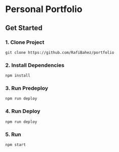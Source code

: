 # Personal Portfolio

## Get Started

### 1. Clone Project

```
git clone https://github.com/RafiBahez/portfolio
```

### 2. Install Dependencies

```
npm install 
```

### 3. Run Predeploy

```
npm run deploy
```
### 4. Run Deploy

```
npm run deploy
```

### 5. Run 

```
npm start 
```





